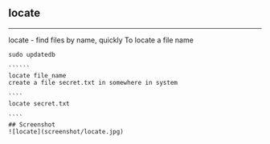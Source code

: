 ## locate

**********

locate - find files by name, quickly
To locate a file name
```````
sudo updatedb

``````
locate file_name
create a file secret.txt in somewhere in system

````
locate secret.txt

````
## Screenshot
![locate](screenshot/locate.jpg)

